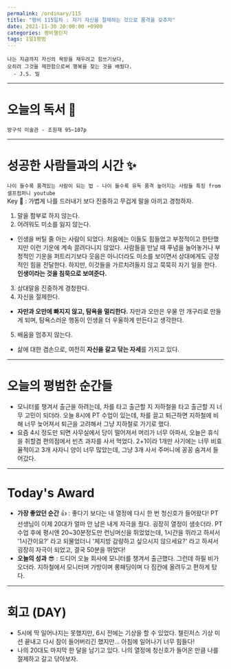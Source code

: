 ```yaml
---
permalink: /ordinary/115
title: "평비 115일차 : 자기 자신을 절제하는 것으로 품격을 갖추자"
date: 2021-11-30 20:00:00 +0900
categories: 평비챌린지
tags: 1일1평범
---
```

```
나는 지금까지 자신의 욕망을 채우려고 힘쓰기보다,
오히려 그것을 제한함으로써 행복을 찾는 것을 배웠다.
  - J.S. 밀
```

---
# 오늘의 독서 📕
`방구석 미술관 - 조원재 95~107p`  


---
# 성공한 사람들과의 시간 ✨
`나이 들수록 품격있는 사람이 되는 법 - 나이 들수록 유독 품격 높아지는 사람들 특징 from 셀프컴퍼니 youtube`  
Key 🔑 : 가볍게 나를 드러내기 보다 진중하고 무겁게 말을 아끼고 경청하자.
1. 말을 함부로 하지 않는다.
2. 어려워도 미소를 잃지 않는다.
  - 인생을 버틸 줄 아는 사람이 되었다. 처음에는 이들도 힘들었고 부정적이고 한탄했지만 이런 기운에 계속 끌려다니지 않았다. 사람들을 만날 때 푸념을 늘어놓거나 부정적인 기운을 퍼트리기보다 웃음은 아니더라도 미소를 보이면서 상대에게도 긍정적인 힘을 전달한다. 하지만, 이것들을 가르치려들지 않고 묵묵히 자기 일을 한다. **인생이라는 것을 침묵으로 보여준다.**
3. 상대말을 진중하게 경청한다.
4. 자신을 절제한다.
  - **자만과 오만에 빠지지 않고, 탐욕을 멀리한다.** 자만과 오만은 우물 안 개구리로 만들게 되며, 탐욕스러운 행동이 인생을 더 우울하게 만든다고 생각한다.
5. 배움을 멈추지 않는다.
  - 삶에 대한 겸손으로, 여전히 **자신을 갈고 닦는 자세**를 가지고 있다.

---
# 오늘의 평범한 순간들
- 모니터를 챙겨서 출근을 하려는데, 차를 타고 출근할 지 지하철을 타고 출근할 지 너무 고민이 되더라. 오늘 8시에 PT 수업이 있는데, 차를 끌고 퇴근하면 지하철에 비해 너무 늦어져서 퇴근을 고려해서 그냥 지하철로 가기로 했다.
- 요즘 4시 정도만 되면 사무실에서 당이 떨어져서 머리가 너무 아파서, 오늘은 휴식을 취할겸 편의점에서 빈츠 과자를 사서 먹었다. 2+1이라 1개만 사기에는 너무 비효율적이고 3개 사자니 양이 너무 많았는데, 그냥 3개 사서 주머니에 꽁꽁 숨겨서 들어갔다.

---
# Today's Award
- **가장 좋았던 순간** 👍 : 좋다기 보다는 내 열정에 다시 한 번 청신호가 들어왔다! PT 선생님이 이제 20대가 얼마 안 남은 내게 자극을 줬다. 굉장히 열정이 샘솟더라. PT 수업 후에 평시엔 20~30분정도만 런닝머신을 뛰었었는데, 1시간을 뛰라고 하셔서 '1시간이요?' 라고 되물었더니 '체지방 감량하고 싶으시지 않으세요?' 라고 하셔서 굉장히 자극이 되었고, 결국 50분을 뛰었다!
- **오늘의 성과** 😎 : 드디어 오늘 회사에 모니터를 챙겨서 출근했다. 그런데 하필 비가 오더라. 지하철에서 모니터며 가방이며 롱패딩이며 다 짐칸에 올려두고 편하게 탔다.

---
# 회고 (DAY)
- 5시에 딱 일어나지는 못했지만, 6시 전에는 기상을 할 수 있었다. 챌린저스 기상 미션 끝내고 다시 잠이 들어버리긴 했지만... 아침에 일어나기 너무 힘들다!
- 나의 20대도 마지막 한 달을 남기고 있다. 나의 열정에 청신호가 들어온 만큼 나를 절제하고 갈고 닦아보자.